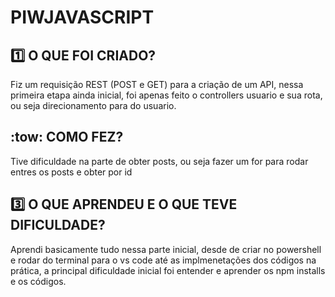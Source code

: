 # PIWJAVASCRIPT

## :one: O QUE FOI CRIADO?
Fiz um requisição REST (POST e GET) para a criação de um API, nessa primeira etapa ainda inicial, foi apenas feito o controllers usuario e sua rota, ou seja direcionamento para do usuario.

## :tow: COMO FEZ?
Tive dificuldade na parte de obter posts, ou seja fazer um for para rodar entres os posts e obter por id

## :three: O QUE APRENDEU E O QUE TEVE DIFICULDADE?
 Aprendi basicamente tudo nessa parte inicial, desde de criar no powershell e rodar do terminal para o vs code até as implmenetações dos códigos na prática, a principal dificuldade inicial foi entender e aprender os npm installs e os códigos.

